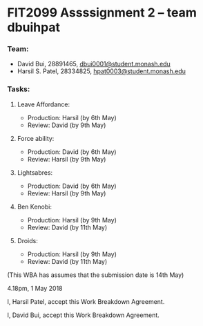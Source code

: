 # FIT2099 Assssignment 2 – team dbuihpat

### Team: 
- David Bui, 28891465, dbui0001@student.monash.edu
- Harsil S. Patel, 28334825, hpat0003@student.monash.edu

### Tasks:
1. Leave Affordance:
    - Production: Harsil (by 6th May)
    - Review: David (by 9th May)

2. Force ability:
    - Production: David (by 6th May)
    - Review: Harsil (by 9th May)

3. Lightsabres:
    - Production: David (by 6th May)
    - Review: Harsil (by 9th May)

4. Ben Kenobi:
    - Production: Harsil (by 9th May)
    - Review: David (by 11th May)

5. Droids:
    - Production: Harsil (by 9th May)
    - Review: David (by 11th May)


(This WBA has assumes that the submission date is 14th May)

4.18pm, 1 May 2018

I, Harsil Patel, accept this Work Breakdown Agreement.

I, David Bui, accept this Work Breakdown Agreement.
